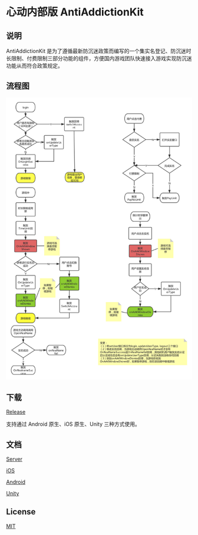 # 心动内部版 AntiAddictionKit

## 说明
AntiAddictionKit 是为了遵循最新防沉迷政策而编写的一个集实名登记、防沉迷时长限制、付费限制三部分功能的组件，方便国内游戏团队快速接入游戏实现防沉迷功能从而符合政策规定。

## 流程图

![流程图](./flow.jpg)

## 下载

[Release](https://github.com/xindong/anti-addiction-kit/releases/latest)

支持通过 Android 原生、iOS 原生、Unity 三种方式使用。

## 文档

[Server](/Server/README.md)

[iOS](/iOS/README.md)

[Android](/Android/README.md)

[Unity](/Unity/README.md)

## License

[MIT](https://github.com/xindong/anti-addiction-kit//blob/master/LICENSE)
